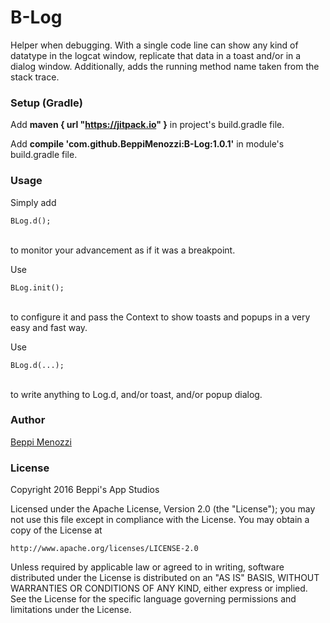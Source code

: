 # B-Log

Helper when debugging.
With a single code line can show any kind of datatype in the logcat window, replicate that data in a toast and/or in a dialog window.
Additionally, adds the running method name taken from the stack trace.

### Setup (Gradle)
Add **maven { url "https://jitpack.io" }** in project's build.gradle file.

Add **compile 'com.github.BeppiMenozzi:B-Log:1.0.1'** in module's build.gradle file.

### Usage
Simply add<br>

    BLog.d();
    
<br> to monitor your advancement as if it was a breakpoint.

Use <br>
    
    BLog.init();
    
<br> to configure it and pass the Context to show toasts and popups in a very easy and fast way.

Use <br>

    BLog.d(...);

<br> to write anything to Log.d, and/or toast, and/or popup dialog.

### Author

[Beppi Menozzi](http://www.beppi.it)

### License

Copyright 2016 Beppi's App Studios

Licensed under the Apache License, Version 2.0 (the "License");
you may not use this file except in compliance with the License.
You may obtain a copy of the License at

    http://www.apache.org/licenses/LICENSE-2.0

Unless required by applicable law or agreed to in writing, software
distributed under the License is distributed on an "AS IS" BASIS,
WITHOUT WARRANTIES OR CONDITIONS OF ANY KIND, either express or implied.
See the License for the specific language governing permissions and
limitations under the License.

